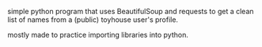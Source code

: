 simple python program that uses BeautifulSoup and requests to get a clean list of names from a (public) toyhouse user's profile.

mostly made to practice importing libraries into python. 
